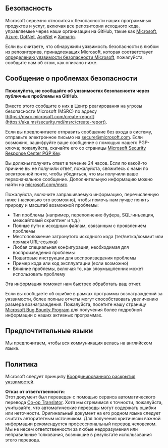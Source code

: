 <!--
CO_OP_TRANSLATOR_METADATA:
{
  "original_hash": "57f14126c1c6add76b3aef3844dfe4e3",
  "translation_date": "2025-05-17T05:37:18+00:00",
  "source_file": "SECURITY.md",
  "language_code": "ru"
}
-->
## Безопасность

Microsoft серьезно относится к безопасности наших программных продуктов и услуг, включая все репозитории исходного кода, управляемые через наши организации на GitHub, такие как [Microsoft](https://github.com/Microsoft), [Azure](https://github.com/Azure), [DotNet](https://github.com/dotnet), [AspNet](https://github.com/aspnet) и [Xamarin](https://github.com/xamarin).

Если вы считаете, что обнаружили уязвимость безопасности в любом из репозиториев, принадлежащих Microsoft, которая соответствует [определению уязвимости безопасности Microsoft](https://aka.ms/security.md/definition), пожалуйста, сообщите нам об этом, как описано ниже.

## Сообщение о проблемах безопасности

**Пожалуйста, не сообщайте об уязвимостях безопасности через публичные проблемы на GitHub.**

Вместо этого сообщите о них в Центр реагирования на угрозы безопасности Microsoft (MSRC) по адресу [https://msrc.microsoft.com/create-report](https://aka.ms/security.md/msrc/create-report).

Если вы предпочитаете отправить сообщение без входа в систему, отправьте электронное письмо на [secure@microsoft.com](mailto:secure@microsoft.com). Если возможно, зашифруйте ваше сообщение с помощью нашего PGP-ключа; пожалуйста, скачайте его со страницы [Microsoft Security Response Center PGP Key](https://aka.ms/security.md/msrc/pgp).

Вы должны получить ответ в течение 24 часов. Если по какой-то причине вы не получили ответ, пожалуйста, свяжитесь с нами по электронной почте, чтобы убедиться, что мы получили ваше первоначальное сообщение. Дополнительную информацию можно найти на [microsoft.com/msrc](https://www.microsoft.com/msrc).

Пожалуйста, включите запрашиваемую информацию, перечисленную ниже (насколько это возможно), чтобы помочь нам лучше понять природу и масштаб возможной проблемы:

  * Тип проблемы (например, переполнение буфера, SQL-инъекция, межсайтовый скриптинг и т.д.)
  * Полные пути к исходным файлам, связанным с проявлением проблемы
  * Местоположение затронутого исходного кода (тег/ветка/коммит или прямая URL-ссылка)
  * Любая специальная конфигурация, необходимая для воспроизведения проблемы
  * Пошаговые инструкции для воспроизведения проблемы
  * Пример кода или код эксплуатации (если возможно)
  * Влияние проблемы, включая то, как злоумышленник может использовать проблему

Эта информация поможет нам быстрее обработать ваш отчет.

Если вы сообщаете об ошибке в рамках программы вознаграждений за уязвимости, более полные отчеты могут способствовать увеличению размера вознаграждения. Пожалуйста, посетите нашу страницу [Microsoft Bug Bounty Program](https://aka.ms/security.md/msrc/bounty) для получения более подробной информации о наших активных программах.

## Предпочтительные языки

Мы предпочитаем, чтобы вся коммуникация велась на английском языке.

## Политика

Microsoft следует принципу [Координированного раскрытия уязвимостей](https://aka.ms/security.md/cvd).

**Отказ от ответственности**:  
Этот документ был переведен с помощью сервиса автоматического перевода [Co-op Translator](https://github.com/Azure/co-op-translator). Хотя мы стремимся к точности, пожалуйста, учитывайте, что автоматические переводы могут содержать ошибки или неточности. Оригинальный документ на его родном языке следует считать авторитетным источником. Для получения критически важной информации рекомендуется профессиональный перевод человеком. Мы не несем ответственности за любые недоразумения или неправильные толкования, возникшие в результате использования этого перевода.